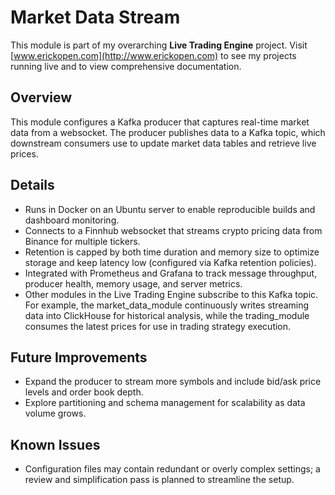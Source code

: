 # Market Data Stream  
This module is part of my overarching **Live Trading Engine** project. Visit [www.erickopen.com](http://www.erickopen.com) to see my projects running live and to view comprehensive documentation.  

## Overview  
This module configures a Kafka producer that captures real-time market data from a websocket. The producer publishes data to a Kafka topic, which downstream consumers use to update market data tables and retrieve live prices.  

## Details  
- Runs in Docker on an Ubuntu server to enable reproducible builds and dashboard monitoring.  
- Connects to a Finnhub websocket that streams crypto pricing data from Binance for multiple tickers.  
- Retention is capped by both time duration and memory size to optimize storage and keep latency low (configured via Kafka retention policies).  
- Integrated with Prometheus and Grafana to track message throughput, producer health, memory usage, and server metrics.  
- Other modules in the Live Trading Engine subscribe to this Kafka topic. For example, the market_data_module continuously writes streaming data into ClickHouse for historical analysis, while the trading_module consumes the latest prices for use in trading strategy execution.  

## Future Improvements  
- Expand the producer to stream more symbols and include bid/ask price levels and order book depth.   
- Explore partitioning and schema management for scalability as data volume grows.  

## Known Issues  
- Configuration files may contain redundant or overly complex settings; a review and simplification pass is planned to streamline the setup.  
